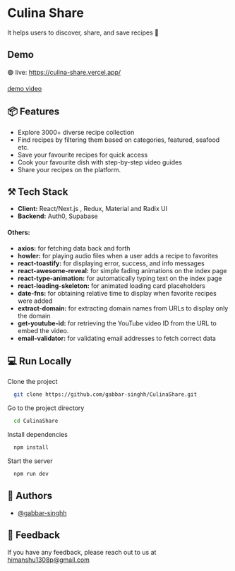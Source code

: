 
# Culina Share

It helps users to discover, share, and save recipes 🍕




## Demo

🟢 live: https://culina-share.vercel.app/

[demo video](https://github.com/gabbar-singhh/my-project-images/assets/110885026/fc377baa-75a4-4241-a818-74442149aa99)


## 📦 Features

- Explore 3000+ diverse recipe collection
- Find recipes by filtering them based on categories, featured, seafood etc.
- Save your favourite recipes for quick access
- Cook your favourite dish with step-by-step video guides
- Share your recipes on the platform.


## ⚒ Tech Stack

- **Client:** React/Next.js , Redux, Material and Radix UI
- **Backend:** Auth0, Supabase

#### Others:
- **axios:** for fetching data back and forth
- **howler:**  for playing audio files when a user adds a recipe to favorites
- **react-toastify:** for displaying error, success, and info messages
- **react-awesome-reveal:** for simple fading animations on the index page
- **react-type-animation:** for automatically typing text on the index page
- **react-loading-skeleton:** for animated loading card placeholders
- **date-fns:** for obtaining relative time to display when favorite recipes were added
- **extract-domain:** for extracting domain names from URLs to display only the domain
- **get-youtube-id:** for retrieving the YouTube video ID from the URL to embed the video.
- **email-validator:**  for validating email addresses to fetch correct data

## 💻 Run Locally

Clone the project

```bash
  git clone https://github.com/gabbar-singhh/CulinaShare.git
```

Go to the project directory

```bash
  cd CulinaShare
```

Install dependencies

```bash
  npm install
```

Start the server

```bash
  npm run dev
```

## 🧔 Authors

- [@gabbar-singhh](https://www.github.com/gabbar-singhh)

## 💬 Feedback
If you have any feedback, please reach out to us at himanshu1308p@gmail.com

